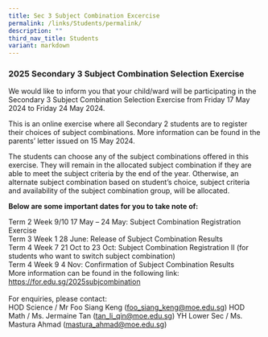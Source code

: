```yaml
---
title: Sec 3 Subject Combination Excercise
permalink: /links/Students/permalink/
description: ""
third_nav_title: Students
variant: markdown
---
```

### 2025 Secondary 3 Subject Combination Selection Exercise

We would like to inform you that your child/ward will be participating in the Secondary 3 Subject Combination Selection Exercise from Friday 17 May 2024 to Friday 24 May 2024.

This is an online exercise where all Secondary 2 students are to register their choices of subject combinations. More information can be found in the parents’ letter issued on 15 May 2024.

The students can choose any of the subject combinations offered in this exercise. They will remain in the allocated subject combination if they are able to meet the subject criteria by the end of the year. Otherwise, an alternate subject combination based on student’s choice, subject criteria and availability of the subject combination group, will be allocated.


**Below are some important dates for you to take note of:**

Term 2 Week 9/10 17 May – 24 May: Subject Combination Registration Exercise <br>Term 3 Week 1 28 June: Release of Subject Combination Results
<br>Term 4 Week 7 21 Oct to 23 Oct: Subject Combination Registration II
(for students who want to switch subject combination)<br>Term 4 Week 9 4 Nov: Confirmation of Subject Combination Results
<br>
More information can be found in the following link: https://for.edu.sg/2025subjcombination 
<br><br>For enquiries, please contact: <br>
HOD Science / Mr Foo Siang Keng (foo_siang_keng@moe.edu.sg) 
HOD Math / Ms. Jermaine Tan (tan_li_qin@moe.edu.sg) 
YH Lower Sec / Ms. Mastura Ahmad (mastura_ahmad@moe.edu.sg)